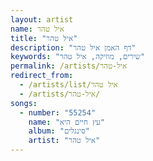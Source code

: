 ```yaml
---
layout: artist
name: איל טהר
title: "איל טהר"
description: "דף האמן איל טהר"
keywords: "שירים, מוזיקה, איל טהר"
permalink: /artists/איל-טהר
redirect_from:
  - /artists/list/איל טהר
  - /artists/איל-טהר/
songs:
  - number: "55254"
    name: "עץ חיים היא"
    album: "סינגלים"
    artist: "איל טהר"
---
```


